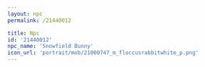 ```yaml
---
layout: npc
permalink: /21440012

title: Npc
id: '21440012'
npc_name: 'Snowfield Bunny'
icon_url: 'portrait/mob/21000747_m_floccusrabbitwhite_p.png'
---
```

